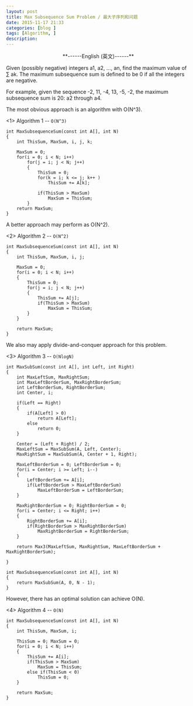 ```yaml
---
layout: post
title: Max Subsequence Sum Problem / 最大子序列和问题
date: 2015-11-17 21:33
categories: [blog ]
tags: [Algorithm, ]
description:
---
```


<center>**------English (英文)------**</center>

Given (possibly negative) integers a1, a2, ..., an, find the maximum value of ∑ ak. The maximum subsequence sum is defined to be 0 if all the integers are negative.

For example, given the sequence -2, 11, -4, 13, -5, -2, the maximum subsequence sum is 20: a2 through a4.


The most obvious approach is an algorithm with O(N^3).

<1> Algorithm 1 -- `O(N^3)`

    int MaxSubsequenceSum(const int A[], int N)
    {
        int ThisSum, MaxSum, i, j, k;

        MaxSum = 0;
        for(i = 0; i < N; i++)
            for(j = i; j < N; j++)
            {
                ThisSum = 0;
                for(k = i; k <= j; k++ )
                    ThisSum += A[k];

                if(ThisSum > MaxSum)
                    MaxSum = ThisSum;
            }
        return MaxSum;
    }

A better approach may perform as O(N^2).

<2> Algorithm 2 -- `O(N^2)`

    int MaxSubsequenceSum(const int A[], int N)
    {
        int ThisSum, MaxSum, i, j;

        MaxSum = 0;
        for(i = 0; i < N; i++)
        {
            ThisSum = 0;
            for(j = i; j < N; j++)
            {
                ThisSum += A[j];
                if(ThisSum > MaxSum)
                    MaxSum = ThisSum;
            }
        }

        return MaxSum;
    }


We also may apply divide-and-conquer approach for this problem.

<3> Algorithm 3 -- `O(NlogN)`

    int MaxSubSum(const int A[], int Left, int Right)
    {
        int MaxLeftSum, MaxRightSum;
        int MaxLeftBorderSum, MaxRightBorderSum;
        int LeftBorderSum, RightBorderSum;
        int Center, i;

        if(Left == Right)
        {
            if(A[Left] > 0)
                return A[Left];
            else
                return 0;
        }

        Center = (Left + Right) / 2;
        MaxLeftSum = MaxSubSum(A, Left, Center);
        MaxRightSum = MaxSubSum(A, Center + 1, Right);

        MaxLeftBorderSum = 0; LeftBorderSum = 0;
        for(i = Center; i >= Left; i--)
        {
            LeftBorderSum += A[i];
            if(LeftBorderSum > MaxLeftBorderSum)
                MaxLeftBorderSum = LeftBorderSum;
        }

        MaxRightBorderSum = 0; RightBorderSum = 0;
        for(i = Center; i <= Right; i++)
        {
            RightBorderSum += A[i];
            if(RightBorderSum > MaxRightBorderSum)
                MaxRightBorderSum = RightBorderSum;
        }

        return Max3(MaxLeftSum, MaxRightSum, MaxLeftBorderSum + MaxRightBorderSum);

    }

    int MaxSubsequenceSum(const int A[], int N)
    {
        return MaxSubSum(A, 0, N - 1);
    }

However, there has an optimal solution can achieve O(N).

<4> Algorithm 4 -- `O(N)`

    int MaxSubsequenceSum(const int A[], int N)
    {
        int ThisSum, MaxSum, i;

        ThisSum = 0; MaxSum = 0;
        for(i = 0; i < N; i++)
        {
            ThisSum += A[i];
            if(ThisSum > MaxSum)
                MaxSum = ThisSum;
            else if(ThisSum < 0)
                ThisSum = 0;
        }

        return MaxSum;
    }
